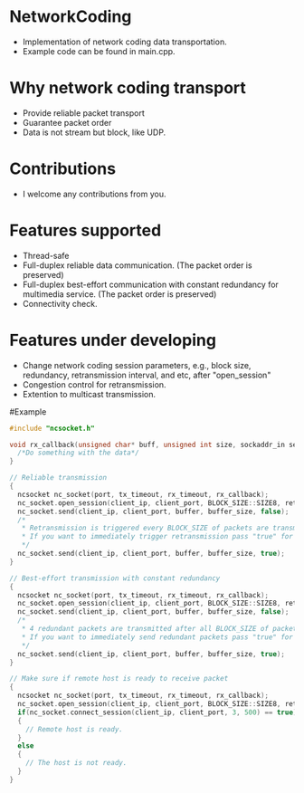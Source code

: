# NetworkCoding
  - Implementation of network coding data transportation.
  - Example code can be found in main.cpp.

# Why network coding transport
  - Provide reliable packet transport 
  - Guarantee packet order
  - Data is not stream but block, like UDP.

# Contributions
  - I welcome any contributions from you.

# Features supported
  - Thread-safe
  - Full-duplex reliable data communication. (The packet order is preserved)
  - Full-duplex best-effort communication with constant redundancy for multimedia service. (The packet order is preserved)
  - Connectivity check.

# Features under developing
  - Change network coding session parameters, e.g., block size, redundancy, retransmission interval, and etc, after "open_session"
  - Congestion control for retransmission.
  - Extention to multicast transmission.

#Example
```C++
#include "ncsocket.h"

void rx_callback(unsigned char* buff, unsigned int size, sockaddr_in sender){
  /*Do something with the data*/
}

// Reliable transmission
{
  ncsocket nc_socket(port, tx_timeout, rx_timeout, rx_callback);
  nc_socket.open_session(client_ip, client_port, BLOCK_SIZE::SIZE8, retransmission_interval);
  nc_socket.send(client_ip, client_port, buffer, buffer_size, false);
  /*
   * Retransmission is triggered every BLOCK_SIZE of packets are transmitted. 
   * If you want to immediately trigger retransmission pass "true" for the last argument as shown in below.
   */
  nc_socket.send(client_ip, client_port, buffer, buffer_size, true);
}

// Best-effort transmission with constant redundancy
{
  ncsocket nc_socket(port, tx_timeout, rx_timeout, rx_callback);
  nc_socket.open_session(client_ip, client_port, BLOCK_SIZE::SIZE8, retransmission_interval, 4 /*Number of redundant packets*/);
  nc_socket.send(client_ip, client_port, buffer, buffer_size, false);
  /*
   * 4 redundant packets are transmitted after all BLOCK_SIZE of packets are sent. 
   * If you want to immediately send redundant packets pass "true" for the last argument as shown in below.
   */
  nc_socket.send(client_ip, client_port, buffer, buffer_size, true);
}

// Make sure if remote host is ready to receive packet
{
  ncsocket nc_socket(port, tx_timeout, rx_timeout, rx_callback);
  nc_socket.open_session(client_ip, client_port, BLOCK_SIZE::SIZE8, retransmission_interval, 4 /*Number of redundant packets*/);
  if(nc_socket.connect_session(client_ip, client_port, 3, 500) == true)
  {
    // Remote host is ready.
  }
  else
  {
    // The host is not ready.
  }
}
```
